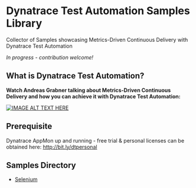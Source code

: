 # Dynatrace Test Automation Samples Library

Collector of Samples showcasing Metrics-Driven Continuous Delivery with Dynatrace Test Automation

*In progress - contribution welcome!*

## What is Dynatrace Test Automation? 

**Watch Andreas Grabner talking about Metrics-Driven Continuous Delivery and how you can achieve it with Dynatrace Test Automation:**

[![IMAGE ALT TEXT HERE](https://img.youtube.com/vi/TXPSDpy7unw/0.jpg)](https://www.youtube.com/watch?v=TXPSDpy7unw)

## Prerequisite

Dynatrace AppMon up and running - free trial & personal licenses can be obtained here: http://bit.ly/dtpersonal

## Samples Directory

* [Selenium](./selenium/)
